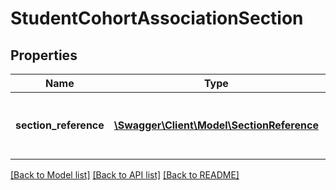 # StudentCohortAssociationSection

## Properties
Name | Type | Description | Notes
------------ | ------------- | ------------- | -------------
**section_reference** | [**\Swagger\Client\Model\SectionReference**](SectionReference.md) | A reference to the related Section resource. | [optional] 

[[Back to Model list]](../README.md#documentation-for-models) [[Back to API list]](../README.md#documentation-for-api-endpoints) [[Back to README]](../README.md)


